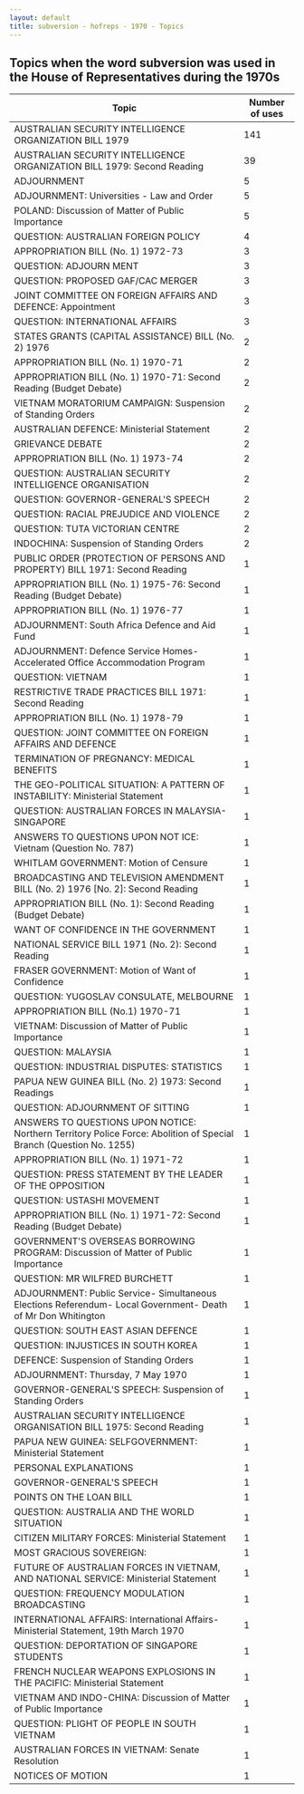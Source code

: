 ```yaml
---
layout: default
title: subversion - hofreps - 1970 - Topics
---
```

## Topics when the word **subversion** was used in the House of Representatives during the 1970s

| Topic | Number of uses |
|--------------|----------------|
|AUSTRALIAN SECURITY INTELLIGENCE ORGANIZATION BILL 1979|141|
|AUSTRALIAN SECURITY INTELLIGENCE ORGANIZATION BILL 1979: Second Reading|39|
|ADJOURNMENT|5|
|ADJOURNMENT: Universities - Law and Order|5|
|POLAND: Discussion of Matter of Public Importance|5|
|QUESTION: AUSTRALIAN FOREIGN POLICY|4|
|APPROPRIATION BILL (No. 1) 1972-73|3|
|QUESTION: ADJOURN MENT|3|
|QUESTION: PROPOSED GAF/CAC MERGER|3|
|JOINT COMMITTEE ON FOREIGN AFFAIRS AND DEFENCE: Appointment|3|
|QUESTION: INTERNATIONAL AFFAIRS|3|
|STATES GRANTS (CAPITAL ASSISTANCE) BILL (No. 2) 1976|2|
|APPROPRIATION BILL (No. 1) 1970-71|2|
|APPROPRIATION BILL (No. 1) 1970-71: Second Reading (Budget Debate)|2|
|VIETNAM MORATORIUM CAMPAIGN: Suspension of Standing Orders|2|
|AUSTRALIAN DEFENCE: Ministerial Statement|2|
|GRIEVANCE DEBATE|2|
|APPROPRIATION BILL (No. 1) 1973-74|2|
|QUESTION: AUSTRALIAN SECURITY INTELLIGENCE ORGANISATION|2|
|QUESTION: GOVERNOR-GENERAL'S SPEECH|2|
|QUESTION: RACIAL PREJUDICE AND VIOLENCE|2|
|QUESTION: TUTA VICTORIAN CENTRE|2|
|INDOCHINA: Suspension of Standing Orders|2|
|PUBLIC ORDER (PROTECTION OF PERSONS AND PROPERTY) BILL 1971: Second Reading|1|
|APPROPRIATION BILL (No. 1) 1975-76: Second Reading (Budget Debate)|1|
|APPROPRIATION BILL (No. 1) 1976-77|1|
|ADJOURNMENT: South Africa Defence and Aid Fund|1|
|ADJOURNMENT: Defence Service Homes-Accelerated Office Accommodation Program|1|
|QUESTION: VIETNAM|1|
|RESTRICTIVE TRADE PRACTICES BILL 1971: Second Reading|1|
|APPROPRIATION BILL (No. 1) 1978-79|1|
|QUESTION: JOINT COMMITTEE ON FOREIGN AFFAIRS AND DEFENCE|1|
|TERMINATION OF PREGNANCY: MEDICAL BENEFITS|1|
|THE GEO-POLITICAL SITUATION: A PATTERN OF INSTABILITY: Ministerial Statement|1|
|QUESTION: AUSTRALIAN FORCES IN MALAYSIA-SINGAPORE|1|
|ANSWERS TO QUESTIONS UPON NOT ICE: Vietnam (Question No. 787)|1|
|WHITLAM GOVERNMENT: Motion of Censure|1|
|BROADCASTING AND TELEVISION AMENDMENT BILL (No. 2) 1976 [No. 2]: Second Reading|1|
|APPROPRIATION BILL (No. 1): Second Reading (Budget Debate)|1|
|WANT OF CONFIDENCE IN THE GOVERNMENT|1|
|NATIONAL SERVICE BILL 1971 (No. 2): Second Reading|1|
|FRASER GOVERNMENT: Motion of Want of Confidence|1|
|QUESTION: YUGOSLAV CONSULATE, MELBOURNE|1|
|APPROPRIATION BILL (No.1) 1970-71|1|
|VIETNAM: Discussion of Matter of Public Importance|1|
|QUESTION: MALAYSIA|1|
|QUESTION: INDUSTRIAL DISPUTES: STATISTICS|1|
|PAPUA NEW GUINEA BILL (No. 2) 1973: Second Readings|1|
|QUESTION: ADJOURNMENT OF SITTING|1|
|ANSWERS TO QUESTIONS UPON NOTICE: Northern Territory Police Force: Abolition of Special Branch (Question No. 1255)|1|
|APPROPRIATION BILL (No. 1) 1971-72|1|
|QUESTION: PRESS STATEMENT BY THE LEADER OF THE OPPOSITION|1|
|QUESTION: USTASHI MOVEMENT|1|
|APPROPRIATION BILL (No. 1) 1971-72: Second Reading (Budget Debate)|1|
|GOVERNMENT'S OVERSEAS BORROWING PROGRAM: Discussion of Matter of Public Importance|1|
|QUESTION: MR WILFRED BURCHETT|1|
|ADJOURNMENT: Public Service- Simultaneous Elections Referendum- Local Government- Death of Mr Don Whitington|1|
|QUESTION: SOUTH EAST ASIAN DEFENCE|1|
|QUESTION: INJUSTICES IN SOUTH KOREA|1|
|DEFENCE: Suspension of Standing Orders|1|
|ADJOURNMENT: Thursday, 7 May 1970|1|
|GOVERNOR-GENERAL'S SPEECH: Suspension of Standing Orders|1|
|AUSTRALIAN SECURITY INTELLIGENCE ORGANISATION BILL 1975: Second Reading|1|
|PAPUA NEW GUINEA: SELFGOVERNMENT: Ministerial Statement|1|
|PERSONAL EXPLANATIONS|1|
|GOVERNOR-GENERAL'S SPEECH|1|
|POINTS ON THE LOAN BILL|1|
|QUESTION: AUSTRALIA AND THE WORLD SITUATION|1|
|CITIZEN MILITARY FORCES: Ministerial Statement|1|
|MOST GRACIOUS SOVEREIGN:|1|
|FUTURE OF AUSTRALIAN FORCES IN VIETNAM, AND NATIONAL SERVICE: Ministerial Statement|1|
|QUESTION: FREQUENCY MODULATION BROADCASTING|1|
|INTERNATIONAL AFFAIRS: International Affairs- Ministerial Statement, 19th March 1970|1|
|QUESTION: DEPORTATION OF SINGAPORE STUDENTS|1|
|FRENCH NUCLEAR WEAPONS EXPLOSIONS IN THE PACIFIC: Ministerial Statement|1|
|VIETNAM AND INDO-CHINA: Discussion of Matter of Public Importance|1|
|QUESTION: PLIGHT OF PEOPLE IN SOUTH VIETNAM|1|
|AUSTRALIAN FORCES IN VIETNAM: Senate Resolution|1|
|NOTICES OF MOTION|1|
